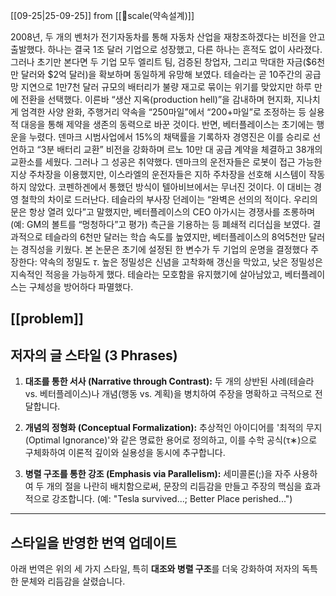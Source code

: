 [[09-25|25-09-25]] from [[🎹scale(약속설계)]]

2008년, 두 개의 벤처가 전기자동차를 통해 자동차 산업을 재창조하겠다는 비전을 안고 출발했다. 하나는 결국 1조 달러 기업으로 성장했고, 다른 하나는 흔적도 없이 사라졌다. 그러나 초기만 본다면 두 기업 모두 엘리트 팀, 검증된 창업자, 그리고 막대한 자금($6천만 달러와 $2억 달러)을 확보하며 동일하게 유망해 보였다. 테슬라는 곧 10주간의 공급망 지연으로 1만7천 달러 규모의 배터리가 불량 재고로 묶이는 위기를 맞았지만 하루 만에 전환을 선택했다. 이른바 “생산 지옥(production hell)”을 감내하며 현지화, 지나치게 엄격한 사양 완화, 주행거리 약속을 “250마일”에서 “200+마일”로 조정하는 등 실용적 대응을 통해 제약을 생존의 동력으로 바꾼 것이다. 반면, 베터플레이스는 초기에는 행운을 누렸다. 덴마크 시범사업에서 15\%의 채택률을 기록하자 경영진은 이를 승리로 선언하고 “3분 배터리 교환” 비전을 강화하며 르노 10만 대 공급 계약을 체결하고 38개의 교환소를 세웠다. 그러나 그 성공은 취약했다. 덴마크의 운전자들은 로봇이 접근 가능한 지상 주차장을 이용했지만, 이스라엘의 운전자들은 지하 주차장을 선호해 시스템이 작동하지 않았다. 코펜하겐에서 통했던 방식이 텔아비브에서는 무너진 것이다. 이 대비는 경영 철학의 차이로 드러난다. 테슬라의 부사장 던레이는 “완벽은 선의의 적이다. 우리의 문은 항상 열려 있다”고 말했지만, 베터플레이스의 CEO 아가시는 경쟁사를 조롱하며(예: GM의 볼트를 “멍청하다”고 평가) 측근을 기용하는 등 폐쇄적 리더십을 보였다. 결과적으로 테슬라의 6천만 달러는 학습 속도를 높였지만, 베터플레이스의 8억5천만 달러는 경직성을 키웠다. 본 논문은 초기에 설정된 한 변수가 두 기업의 운명을 결정했다 주장한다: 약속의 정밀도 $\tau$. 높은 정밀성은 신념을 고착화해 갱신을 막았고, 낮은 정밀성은 지속적인 적응을 가능하게 했다. 테슬라는 모호함을 유지했기에 살아남았고, 베터플레이스는 구체성을 방어하다 파멸했다.

[[problem]]
---

## 저자의 글 스타일 (3 Phrases)

1. **대조를 통한 서사 (Narrative through Contrast):** 두 개의 상반된 사례(테슬라 vs. 베터플레이스)나 개념(행동 vs. 계획)을 병치하여 주장을 명확하고 극적으로 전달합니다.
    
2. **개념의 정형화 (Conceptual Formalization):** 추상적인 아이디어를 '최적의 무지(Optimal Ignorance)'와 같은 명료한 용어로 정의하고, 이를 수학 공식(τ∗)으로 구체화하여 이론적 깊이와 실용성을 동시에 추구합니다.
    
3. **병렬 구조를 통한 강조 (Emphasis via Parallelism):** 세미콜론(;)을 자주 사용하여 두 개의 절을 나란히 배치함으로써, 문장의 리듬감을 만들고 주장의 핵심을 효과적으로 강조합니다. (예: "Tesla survived...; Better Place perished...")
    

---

## 스타일을 반영한 번역 업데이트

아래 번역은 위의 세 가지 스타일, 특히 **대조와 병렬 구조**를 더욱 강화하여 저자의 독특한 문체와 리듬감을 살렸습니다.

